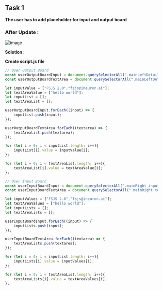 ## Task 1
**The user has to add placeholder for input and output board**

### After Update :
![image](https://github.com/AnchalSharma20/FSJS-iNeuron/assets/113786234/fd40bdb5-17a2-4383-b516-d7dee9d36b3b)

**Solution :**

**Create script.js file**

```Javascript
// User Output Board
const userOutputBoardInput = document.querySelectorAll('.mainLeftDetails input');
const userOutputBoardTextArea = document.querySelectorAll(".mainLeftDetails textarea");

let inputValue = ["FSJS 2.0","fsjs@ineuron.ai"];
let textAreaValue = ["hello world"];
let inputList = [];
let textAreaList = [];

userOutputBoardInput.forEach((input) => {
    inputList.push(input);
});

userOutputBoardTextArea.forEach((textarea) => {
    textAreaList.push(textarea);
});

for (let i = 0; i < inputList.length; i++){
    inputList[i].value = inputValue[i];
};

for (let i = 0; i < textAreaList.length; i++){
    textAreaList[i].value = textAreaValue[i];
};

// User Input Board
const userInputBoardInput = document.querySelectorAll('.mainRight input');
const userInputBoardTextArea = document.querySelectorAll(".mainRight textarea");

let inputValues = ["FSJS 2.0","fsjs@ineuron.ai"];
let textAreaValues = ["hello world"];
let inputLists = [];
let textAreaLists = [];

userInputBoardInput.forEach((input) => {
    inputLists.push(input);
});

userInputBoardTextArea.forEach((textarea) => {
    textAreaLists.push(textarea);
});

for (let i = 0; i < inputList.length; i++){
    inputLists[i].value = inputValues[i];
};

for (let i = 0; i < textAreaList.length; i++){
    textAreaLists[i].value = textAreaValues[i];
};
```
